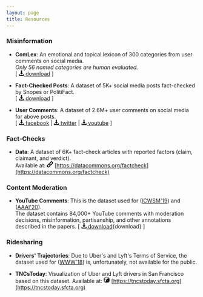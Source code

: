 ```yaml
---
layout: page
title: Resources
---
```

### Misinformation

* **ComLex**: An emotional and topical lexicon of 300 categories from user comments on social media.  
*Only 56 named categories are human evaluated.*  
\[ [<img src="../images/icons/download.svg" width="14"> download](ComLex.csv) \]

* **Fact-Checked Posts**: A dataset of 5K+ social media posts fact-checked by Snopes or PolitiFact.  
\[ [<img src="../images/icons/download.svg" width="14"> download](factchecks.csv) \]

* **User Comments**: A dataset of 2.6M+ user comments on social media for above posts.  
\[ [<img src="../images/icons/download.svg" width="14"> facebook](comments/facebook.bz2) | [<img src="../images/icons/download.svg" width="14"> twitter](comments/twitter.bz2) | [<img src="../images/icons/download.svg" width="14"> youtube](comments/youtube.bz2) \]

### Fact-Checks

* **Data**: A dataset of 6K+ fact-check articles with reported factors (claim, claimant, and verdict).  
Available at: <img src="../images/icons/link.svg" width="16"> [https://datacommons.org/factcheck](https://datacommons.org/factcheck)

### Content Moderation

* **YouTube Comments**: This is the dataset used for  ([ICWSM'19](publications/icwsm19_paper.pdf)) and ([AAAI'20](publications/aaai20_paper.pdf)).  
The dataset contains 84,000+ YouTube comments with moderation decisions, misinformation, partisanship, and other annotations described in the papers.
\[ [<img src="../images/icons/download.svg" width="14"> download](https://github.com/printfoo/moderation-icwsm2019-aaai2020/raw/master/public_data/youtube_comments.csv){download} \]

### Ridesharing

* **Drivers' Trajectories**: Due to Uber's and Lyft's Terms of Service, the dataset used for ([WWW'18](publications/www18_paper.pdf)) is, unfortunately, not available for the public.

* **TNCsToday**: Visualization of Uber and Lyft drivers in San Francisco based on this dataset.
Available at: <img src="../images/logos/sfcta.jpg" width="16"> [https://tncstoday.sfcta.org](https://tncstoday.sfcta.org)
